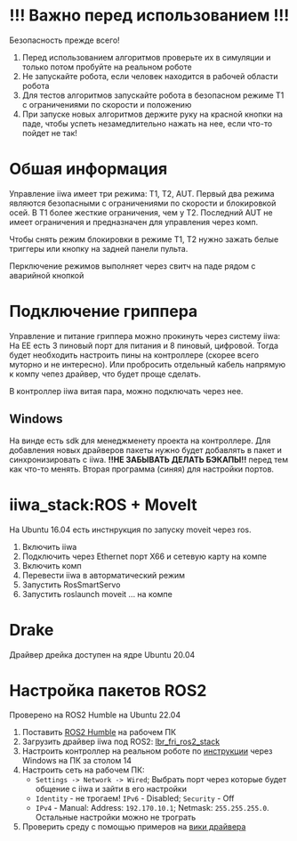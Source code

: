 # !!! Важно перед использованием !!!

Безопасность прежде всего! 

1. Перед использованием алгоритмов проверьте их в симуляции и только потом пробуйте на реальном роботе
2. Не запускайте робота, если человек находится в рабочей области робота
3. Для тестов алгоритмов запускайте робота в безопасном режиме T1 с ограничениями по скорости и положению
4. При запуске новых алгоритмов держите руку на красной кнопки на паде, чтобы успеть незамедлительно нажать на нее, если что-то пойдет не так!

# Обшая информация 

Управление iiwa имеет три режима: T1, T2, AUT. Первый два режима являются безопасными с ограничениями по скорости и блокировкой осей. В T1 более жесткие ограничения, чем у T2. Последний AUT не имеет ограничения и предназначен для управления через комп. 

Чтобы снять режим блокировки в режиме T1, T2 нужно зажать белые триггеры или кнопку на задней панели пульта.

Перключение режимов выполняет через свитч на паде рядом с аварийной кнопкой

# Подключение гриппера 

Управление и питание гриппера можно прокинуть через систему iiwa: На EE есть 3 пиновый порт для питания и 8 пиновый, цифровой. Тогда будет необходить настроить пины на контроллере (скорее всего муторно и не интересно). Или пробросить отдельный кабель напрямую к компу чепез драйвер, что будет проще сделать. 

В контроллер  iiwa витая пара, можно подключать через нее. 

## Windows 

На винде есть sdk для менеджменету проекта на контроллере. Для добавления новых драйверов пакеты нужно будет добавлять в пакет и синхронизировать с iiwa. **!!НЕ ЗАБЫВАТЬ ДЕЛАТЬ БЭКАПЫ!!** перед тем как что-то менять. Вторая программа (синяя) для настройки портов. 

# iiwa_stack:ROS + MoveIt

На Ubuntu 16.04 есть инстнрукция по запуску moveit через ros.

1. Включить iiwa
2. Подключить через Ethernet порт X66 и сетевую карту на компе
3. Включить комп
4. Перевести iiwa в авторматический режим 
5. Запустить RosSmartServo
6. Запустить roslaunch moveit ... на компе 

# Drake 

Драйвер дрейка доступен на ядре Ubuntu 20.04

# Настройка пакетов ROS2

Проверено на ROS2 Humble на Ubuntu 22.04

1. Поставить [ROS2 Humble](https://docs.ros.org/en/humble/Installation.html) на рабочем ПК
2. Загрузить драйвер iiwa под ROS2: [lbr_fri_ros2_stack](https://github.com/lbr-stack/lbr_fri_ros2_stack/tree/humble)
3. Настроить контроллер на реальном роботе по [инструкции](https://lbr-stack.readthedocs.io/en/latest/lbr_fri_ros2_stack/lbr_fri_ros2_stack/doc/hardware_setup.html) через Windows на ПК за столом 14
4. Настроить сеть на рабочем ПК:
    - `Settings -> Network -> Wired`; Выбрать порт через которые будет общение с iiwa и зайти в его настройки
    - `Identity` - не трогаем! `IPv6` - Disabled; `Security` - Off
    - `IPv4` - Manual: Address: `192.170.10.1`; Netmask: `255.255.255.0`. Остальные настройки можно не трограть
5. Проверить среду с помощью примеров на [вики драйвера](https://lbr-stack.readthedocs.io/en/latest/lbr_fri_ros2_stack/lbr_demos/lbr_demos_py/doc/lbr_demos_py.html)
